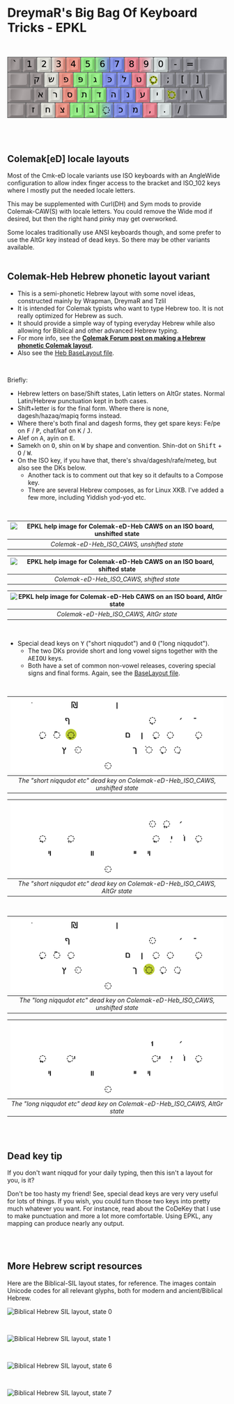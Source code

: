 DreymaR's Big Bag Of Keyboard Tricks - EPKL
===========================================
<br>

![EPKL help image for Colemak-eD-Heb Angle-ISO](./Cmk-Heb_ISO-Angle_s0_EPKL.png)

<br><br>

Colemak[eD] locale layouts
--------------------------
Most of the Cmk-eD locale variants use ISO keyboards with an AngleWide configuration to allow index finger access to the bracket and ISO_102 keys where I mostly put the needed locale letters.

This may be supplemented with Curl(DH) and Sym mods to provide Colemak-CAW(S) with locale letters. You could remove the Wide mod if desired, but then the right hand pinky may get overworked.

Some locales traditionally use ANSI keyboards though, and some prefer to use the AltGr key instead of dead keys. So there may be other variants available.
<br><br>

Colemak-Heb Hebrew phonetic layout variant
------------------------------------------
- This is a semi-phonetic Hebrew layout with some novel ideas, constructed mainly by Wrapman, DreymaR and Tzlil
- It is intended for Colemak typists who want to type Hebrew too. It is not really optimized for Hebrew as such.
- It should provide a simple way of typing everyday Hebrew while also allowing for Biblical and other advanced Hebrew typing.
- For more info, see the **[Colemak Forum post on making a Hebrew phonetic Colemak layout][HebFor]**.
- Also see the [Heb BaseLayout file][HebLay].
<br>

Briefly:
- Hebrew letters on base/Shift states, Latin letters on AltGr states. Normal Latin/Hebrew punctuation kept in both cases.
- Shift+letter is for the final form. Where there is none, dagesh/hazaq/mapiq forms instead.
- Where there's both final and dagesh forms, they get spare keys: Fe/pe on <kbd>F</kbd> / <kbd>P</kbd>, chaf/kaf on <kbd>K</kbd> / <kbd>J</kbd>.
- Alef on <kbd>A</kbd>, ayin on <kbd>E</kbd>.
- Samekh on <kbd>O</kbd>, shin on <kbd>W</kbd> by shape and convention. Shin-dot on <kbd>Shift</kbd> + <kbd>O</kbd> / <kbd>W</kbd>.
- On the ISO key, if you have that, there's shva/dagesh/rafe/meteg, but also see the DKs below.
    - Another tack is to comment out that key so it defaults to a Compose key.
    - There are several Hebrew composes, as for Linux XKB. I've added a few more, including Yiddish yod-yod etc.
<br>

|![EPKL help image for Colemak-eD-Heb CAWS on an ISO board, unshifted state](./Cmk-eD-Heb_ISO_CurlAWideSym/state0.png)|
|   :---:   |
|_Colemak-eD-Heb_ISO_CAWS, unshifted state_|

|![EPKL help image for Colemak-eD-Heb CAWS on an ISO board, shifted state](./Cmk-eD-Heb_ISO_CurlAWideSym/state1.png)|
|   :---:   |
|_Colemak-eD-Heb_ISO_CAWS, shifted state_|

|![EPKL help image for Colemak-eD-Heb CAWS on an ISO board, AltGr state](./Cmk-eD-Heb_ISO_CurlAWideSym/state6.png)|
|   :---:   |
|_Colemak-eD-Heb_ISO_CAWS, AltGr state_|

<br>

- Special dead keys on <kbd>Y</kbd> ("short niqqudot") and <kbd>O</kbd> ("long niqqudot").
    - The two DKs provide short and long vowel signs together with the <kbd>A</kbd><kbd>E</kbd><kbd>I</kbd><kbd>O</kbd><kbd>U</kbd> keys.
    - Both have a set of common non-vowel releases, covering special signs and final forms. Again, see the [BaseLayout file][HebLay].
<br>

|![EPKL help image for the "short niqqudot etc" DK on Colemak-eD-Heb CAWS-ISO, unshifted state](./Cmk-eD-Heb_ISO_CurlAWideSym/DeadkeyImg/Heb-Niqqud-Y_s0.png)|
|   :---:   |
|_The "short niqqudot etc" dead key on Colemak-eD-Heb_ISO_CAWS, unshifted state_|

|![EPKL help image for the "short niqqudot etc" DK on Colemak-eD-Heb CAWS-ISO, AltGr state](./Cmk-eD-Heb_ISO_CurlAWideSym/DeadkeyImg/Heb-Niqqud-Y_s6.png)|
|   :---:   |
|_The "short niqqudot etc" dead key on Colemak-eD-Heb_ISO_CAWS, AltGr state_|

<br>

|![EPKL help image for the "long niqqudot etc" DK on Colemak-eD-Heb CAWS-ISO, unshifted state](./Cmk-eD-Heb_ISO_CurlAWideSym/DeadkeyImg/Heb-Niqqud-O_s0.png)|
|   :---:   |
|_The "long niqqudot etc" dead key on Colemak-eD-Heb_ISO_CAWS, unshifted state_|

|![EPKL help image for the "long niqqudot etc" DK on Colemak-eD-Heb CAWS-ISO, AltGr state](./Cmk-eD-Heb_ISO_CurlAWideSym/DeadkeyImg/Heb-Niqqud-O_s6.png)|
|   :---:   |
|_The "long niqqudot etc" dead key on Colemak-eD-Heb_ISO_CAWS, AltGr state_|

<br><br>

Dead key tip
------------
If you don't want niqqud for your daily typing, then this isn't a layout for you, is it?

Don't be too hasty my friend! See, special dead keys are very very useful for lots of things. If you wish, you could turn those two keys into pretty much whatever you want. 
For instance, read about the CoDeKey that I use to make punctuation and more a lot more comfortable. Using EPKL, any mapping can produce nearly any output.

<br><br>

More Hebrew script resources
----------------------------
Here are the Biblical-SIL layout states, for reference. The images contain Unicode codes for all relevant glyphs, both for modern and ancient/Biblical Hebrew.
<br>

![Biblical Hebrew SIL layout, state 0](https://dreymar.colemak.org/res/div/Glyphs/Hebrew/BiblicalHebrew-SIL_state0.png)

<br>

![Biblical Hebrew SIL layout, state 1](https://dreymar.colemak.org/res/div/Glyphs/Hebrew/BiblicalHebrew-SIL_state1.png)

<br>

![Biblical Hebrew SIL layout, state 6](https://dreymar.colemak.org/res/div/Glyphs/Hebrew/BiblicalHebrew-SIL_state6.png)

<br>

![Biblical Hebrew SIL layout, state 7](https://dreymar.colemak.org/res/div/Glyphs/Hebrew/BiblicalHebrew-SIL_state7.png)


[HebFor]: https://forum.colemak.com/topic/1458-locale-colemak-variants-for-several-countries-the-edreymar-way/#p19971 (HebMak discussed on the Colemak Forum)
[HebLay]: ./BaseLayout_Cmk-eD-Heb.ini (the Colemak-eD-Heb EPKL BaseLayout file)
